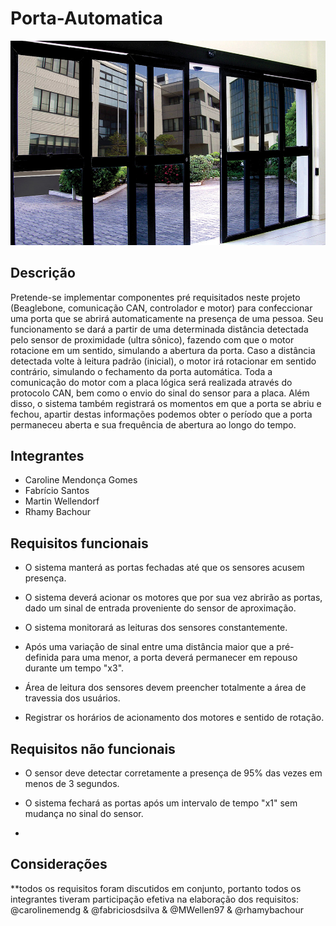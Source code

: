 # Porta-Automatica

![Alt text](/porta_ex.jpg?raw=true "Porta Automática")

## Descrição

Pretende-se implementar componentes pré requisitados neste projeto (Beaglebone, comunicação CAN, controlador e motor) para confeccionar uma porta que se abrirá automaticamente na presença de uma pessoa. Seu funcionamento se dará a partir de uma determinada distância detectada pelo sensor de proximidade (ultra sônico), fazendo com que o motor rotacione em um sentido, simulando a abertura da porta. Caso a distância detectada volte à leitura padrão (inicial), o motor irá rotacionar em sentido contrário, simulando o fechamento da porta automática. Toda a comunicação do motor com a placa lógica será realizada através do protocolo CAN, bem como o envio do sinal do sensor para a placa. Além disso, o sistema também registrará os momentos em que a porta se abriu e fechou, apartir destas informações podemos obter o período que a porta permaneceu aberta e sua frequência de abertura ao longo do tempo.

## Integrantes

- Caroline Mendonça Gomes
- Fabrício Santos
- Martin Wellendorf
- Rhamy Bachour


## Requisitos funcionais

  - O sistema manterá as portas fechadas até que os sensores acusem presença.

  - O sistema deverá acionar os motores que por sua vez abrirão as portas, dado um sinal de entrada proveniente do sensor de aproximação.
  
  - O sistema monitorará as leituras dos sensores constantemente.
  
  - Após uma variação de sinal entre uma distância maior que a pré-definida para uma menor, a porta deverá permanecer em repouso durante um tempo "x3".

  - Área de leitura dos sensores devem preencher totalmente a área de travessia dos usuários.
  
  - Registrar os horários de acionamento dos motores e sentido de rotação.


## Requisitos não funcionais

  - O sensor deve detectar corretamente a presença de 95% das vezes em menos de 3 segundos.
    
  - O sistema fechará as portas após um intervalo de tempo "x1" sem mudança no sinal do sensor.
  
  - 
  
  
  ## Considerações
  
**todos os requisitos foram discutidos em conjunto, portanto todos os integrantes tiveram participação efetiva na elaboração dos requisitos: @carolinemendg & @fabriciosdsilva & @MWellen97 & @rhamybachour 


